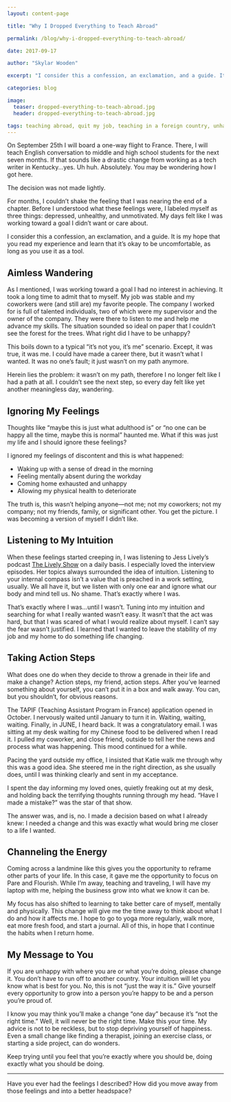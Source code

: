 ```yaml
---
layout: content-page

title: "Why I Dropped Everything to Teach Abroad"

permalink: /blog/why-i-dropped-everything-to-teach-abroad/

date: 2017-09-17

author: "Skylar Wooden"

excerpt: "I consider this a confession, an exclamation, and a guide. It is my hope that you read my experience and learn that it’s okay to be uncomfortable, as long as you use it as a tool."

categories: blog

image:
  teaser: dropped-everything-to-teach-abroad.jpg
  header: dropped-everything-to-teach-abroad.jpg

tags: teaching abroad, quit my job, teaching in a foreign country, unhappy with job
---
```


On September 25th I will board a one-way flight to France. There, I will teach English conversation to middle and high school students for the next <span class="boldText">seven months</span>. If that sounds like a drastic change from working as a tech writer in Kentucky...yes. Uh huh. Absolutely. You may be wondering how I got here.

The decision was not made lightly.

For months, I couldn’t shake the feeling that I was nearing the end of a chapter. Before I understood what these feelings were, I labeled myself as three things: depressed, unhealthy, and unmotivated. <span class="boldText">My days felt like I was working toward a goal I didn’t want or care about.</span>

I consider this a confession, an exclamation, and a guide. It is my hope that you read my experience and learn that it’s okay to be uncomfortable, as long as you use it as a tool.

## Aimless Wandering 

As I mentioned, I was working toward a goal I had no interest in achieving. It took a long time to admit that to myself. My job was stable and my coworkers were (and still are) my favorite people. The company I worked for is full of talented individuals, two of which were my supervisor and the owner of the company. They were there to listen to me and help me advance my skills. <span class="boldText">The situation sounded so ideal on paper that I couldn’t see the forest for the trees.</span> What right did I have to be unhappy? 

This boils down to a typical “it’s not you, it’s me” scenario. Except, it was true, it was me. I could have made a career there, but it wasn’t what I wanted. It was no one’s fault; it just wasn’t on my path anymore. 

Herein lies the problem: it wasn’t on my path, therefore I no longer felt like I had a path at all. <span class="boldText">I couldn’t see the next step, so every day felt like yet another meaningless day, wandering.</span>

## Ignoring My Feelings

Thoughts like “maybe this is just what adulthood is” or “no one can be happy all the time, maybe this is normal” haunted me. <span class="boldText">What if this was just my life and I should ignore these feelings?</span>

I ignored my feelings of discontent and this is what happened: 

<ul>
  <li>Waking up with a sense of dread in the morning</li>
  <li>Feeling mentally absent during the workday</li>
  <li>Coming home exhausted and unhappy</li>
  <li>Allowing my physical health to deteriorate</li>
</ul>

The truth is, this wasn’t helping anyone—not me; not my coworkers; not my company; not my friends, family, or significant other. You get the picture. <span class="boldText">I was becoming a version of myself I didn’t like.</span>

## Listening to My Intuition

When these feelings started creeping in, I was listening to Jess Lively’s podcast <a href="http://jesslively.com/livelyshow/" target="_blank">The Lively Show</a> on a daily basis. I especially loved the interview episodes. Her topics always surrounded the idea of intuition. Listening to your internal compass isn’t a value that is preached in a work setting, usually. We all have it, but <span class="boldText">we listen with only one ear and ignore what our body and mind tell us.</span> No shame. That’s exactly where I was. 

That’s exactly where I was...until I wasn’t. Tuning into my intuition and searching for what I really  wanted wasn’t easy. It wasn’t that the act was hard, but that I was scared of what I would realize about myself. I can’t say the fear wasn’t justified. <span class="boldText">I learned that I wanted to leave the stability of my job and my home to do something life changing.</span>

## Taking Action Steps

What does one do when they decide to throw a grenade in their life and make a change? Action steps, my friend, action steps. <span class="boldText">After you’ve learned something about yourself, you can’t put it in a box and walk away.</span> You can, but you shouldn’t, for obvious reasons. 

The TAPIF (Teaching Assistant Program in France) application opened in October. I nervously waited until January to turn it in. Waiting, waiting, waiting. Finally, in JUNE, I heard back. It was a congratulatory email. I was sitting at my desk waiting for my Chinese food to be delivered when I read it. I pulled my coworker, and close friend, outside to tell her the news and process what was happening. This mood continued for a while.

Pacing the yard outside my office, I insisted that Katie walk me through why this was a good idea. She steered me in the right direction, as she usually does, until I was thinking clearly and sent in my acceptance. 

I spent the day informing my loved ones, quietly freaking out at my desk, and holding back the terrifying thoughts running through my head. <span class="boldText">“Have I made a mistake?”</span> was the star of that show. 

The answer was, and is, no. I made a decision based on what I already knew: I needed a change and this was exactly what would bring me closer to a life I wanted. 

## Channeling the Energy

Coming across a landmine like this gives you the opportunity to reframe other parts of your life. In this case, it gave me the opportunity to focus on Pare and Flourish. While I’m away, teaching and traveling, I will have my laptop with me, <span class="boldText">helping the business grow into what we know it can be.</span>

My focus has also shifted to learning to take better care of myself, mentally and physically. <span class="boldText">This change will give me the time away to think about what I do and how it affects me.</span> I hope to go to yoga more regularly, walk more, eat more fresh food, and start a journal. All of this, in hope that I continue the habits when I return home.

## My Message to You

If you are unhappy with where you are or what you’re doing, please change it. You don’t have to run off to another country. Your intuition will let you know what is best for you. No, this is not “just the way it is.” <span class="boldText">Give yourself every opportunity to grow into a person you’re happy to be and a person you’re proud of.</span>

I know you may think you’ll make a change “one day” because it’s “not the right time.” Well, it will never be the right time. Make this your time. <span class="boldText">My advice is not to be reckless, but to stop depriving yourself of happiness.</span> Even a small change like finding a therapist, joining an exercise class, or starting a side project, can do wonders. 

Keep trying until you feel that you’re exactly where you should be, doing exactly what you should be doing. 

<hr class="secondary">

Have you ever had the feelings I described? How did you move away from those feelings and into a better headspace?